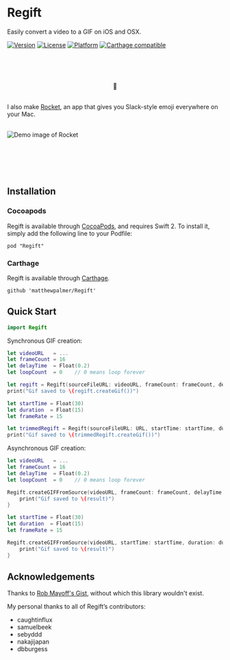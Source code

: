 # Regift
Easily convert a video to a GIF on iOS and OSX.

[![Version](https://img.shields.io/cocoapods/v/Regift.svg?style=flat)](http://cocoadocs.org/docsets/Regift)
[![License](https://img.shields.io/cocoapods/l/Regift.svg?style=flat)](http://cocoadocs.org/docsets/Regift)
[![Platform](https://img.shields.io/cocoapods/p/Regift.svg?style=flat)](http://cocoadocs.org/docsets/Regift)
[![Carthage compatible](https://img.shields.io/badge/Carthage-compatible-4BC51D.svg?style=flat)](https://github.com/Carthage/Carthage)

<br />
<br />
<br />

<p align="center">
  🚀
  <br/>
  <br/>

  I also make <a href="http://matthewpalmer.net/rocket" alt="Download Rocket for free" title="Rocket home page">Rocket</a>, an app that gives you Slack-style emoji everywhere on your Mac.

  <br />

  <img alt="Demo image of Rocket" title="Rocket provides better emoji on Macs" src="http://matthewpalmer.net/rocket/screenshot.gif" />
</p>

<br/>
<br />
<br />
<br />

## Installation
### Cocoapods

Regift is available through [CocoaPods](http://cocoapods.org), and requires Swift 2. To install
it, simply add the following line to your Podfile:

    pod "Regift"

### Carthage

Regift is available through [Carthage](https://github.com/Carthage/Carthage).

    github 'matthewpalmer/Regift'

## Quick Start

```swift
import Regift
```

Synchronous GIF creation:

```swift
let videoURL   = ...
let frameCount = 16
let delayTime  = Float(0.2)
let loopCount  = 0    // 0 means loop forever

let regift = Regift(sourceFileURL: videoURL, frameCount: frameCount, delayTime: delayTime, loopCount: loopCount)
print("Gif saved to \(regift.createGif())")

let startTime = Float(30)
let duration  = Float(15)
let frameRate = 15

let trimmedRegift = Regift(sourceFileURL: URL, startTime: startTime, duration: duration, frameRate: frameRate, loopCount: loopCount)
print("Gif saved to \(trimmedRegift.createGif())")
```

Asynchronous GIF creation:

```swift
let videoURL   = ...
let frameCount = 16
let delayTime  = Float(0.2)
let loopCount  = 0    // 0 means loop forever

Regift.createGIFFromSource(videoURL, frameCount: frameCount, delayTime: delayTime) { (result) in
    print("Gif saved to \(result)")
}

let startTime = Float(30)
let duration  = Float(15)
let frameRate = 15

Regift.createGIFFromSource(videoURL, startTime: startTime, duration: duration, frameRate: frameRate) { (result) in
    print("Gif saved to \(result)")
}
```

## Acknowledgements
Thanks to [Rob Mayoff's Gist](https://gist.github.com/mayoff/4969104), without which this library wouldn't exist.

My personal thanks to all of Regift’s contributors:

* caughtinflux
* samuelbeek
* sebyddd
* nakajijapan
* dbburgess
